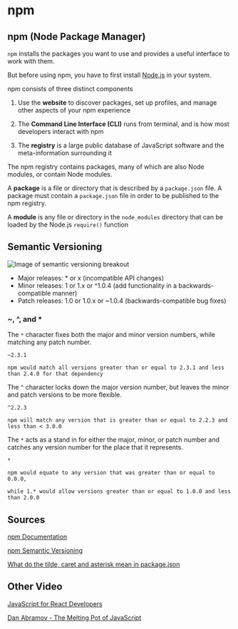 # npm

## npm (Node Package Manager)

`npm` installs the packages you want to use and provides a useful interface to work with them.

But before using npm, you have to first install [Node.js](https://nodejs.org/en/) in your system.

npm consists of three distinct components

1. Use the **website** to discover packages, set up profiles, and manage other aspects of your npm experience

2. The **Command Line Interface (CLI)** runs from terminal, and is how most developers interact with npm

3. The **registry** is a large public database of JavaScript software and the meta-information surrounding it

The npm registry contains packages, many of which are also Node modules, or contain Node modules.

A **package** is a file or directory that is described by a `package.json` file. A package must contain a `package.json` file in order to be published to the npm registry.

A **module** is any file or directory in the `node_modules` directory that can be loaded by the Node.js `require()` function

## Semantic Versioning

![Image of semantic versioning breakout](https://media.geeksforgeeks.org/wp-content/uploads/semver.png)

- Major releases: \* or x (incompatible API changes)
- Minor releases: 1 or 1.x or ^1.0.4 (add functionality in a backwards-compatible manner)
- Patch releases: 1.0 or 1.0.x or ~1.0.4 (backwards-compatible bug fixes)

### ~, ^, and \*

The `*` character fixes both the major and minor version numbers, while matching any patch number.

```
~2.3.1

npm would match all versions greater than or equal to 2.3.1 and less than 2.4.0 for that dependency
```

The `^` character locks down the major version number, but leaves the minor and patch versions to be more flexible.

```
^2.2.3

npm will match any version that is greater than or equal to 2.2.3 and less than < 3.0.0
```

The `*` acts as a stand in for either the major, minor, or patch number and catches any version number for the place that it represents.

```
*

npm would equate to any version that was greater than or equal to 0.0.0,

while 1.* would allow versions greater than or equal to 1.0.0 and less than 2.0.0
```

## Sources

[npm Documentation](https://docs.npmjs.com/)

[npm Semantic Versioning](https://docs.npmjs.com/about-semantic-versioning)

[What do the tilde, caret and asterisk mean in package.json](https://gunnariauvinen.com/what-do-the-tilde-carrot-and-asterick-mean-in-package-dot-json/)

## Other Video

[JavaScript for React Developers](https://www.youtube.com/watch?v=NCwa_xi0Uuc&list=PLz1o23UtsUF_wnaN_dPyT7tEGKRvXkZuR&index=3&t=0s)

[Dan Abramov - The Melting Pot of JavaScript](https://www.youtube.com/watch?v=G39lKaONAlA)
